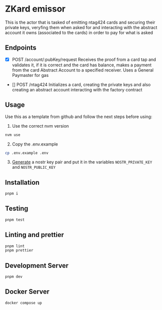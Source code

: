 # ZKard emissor

This is the actor that is tasked of emitting ntag424 cards and securing their
private keys, veryfing them when asked for and interacting with the abstract
account it owns (associated to the cards) in order to pay for what is asked

## Endpoints

- [x] POST /account/:pubKey/request
   Receives the proof from a card tap and validates it, if it is correct and
   the card has balance, makes a payment from the card Abstract Account to a
   specified receiver. Uses a General Paymaster for gas
- []  POST /ntag424
   Initializes a card, creating the private keys and also creating an abstract
   account interacting with the factory contract

## Usage

Use this as a template from github and follow the next steps before using:

1. Use the correct nvm version
```bash
nvm use
```
2. Copy the .env.example
```bash
cp .env.example .env
```
3. [Generate](https://nostrdebug.lacrypta.ar/publish) a nostr key pair and put
   it in the variables `NOSTR_PRIVATE_KEY` and `NOSTR_PUBLIC_KEY`

## Installation

```bash
pnpm i
```

## Testing

```bash
pnpm test
```

## Linting and prettier

```bash
pnpm lint
pnpm prettier
```

## Development Server

```bash
pnpm dev
```

## Docker Server

```bash
docker compose up
```
